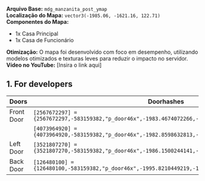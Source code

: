 **Arquivo Base:** `mdg_manzanita_post_ymap`  
**Localização do Mapa:** `vector3(-1985.06, -1621.16, 122.71)`  
**Componentes do Mapa:**  
- 1x Casa Principal  
- 1x Casa de Funcionário  

**Otimização:** O mapa foi desenvolvido com foco em desempenho, utilizando modelos otimizados e texturas leves para reduzir o impacto no servidor.  
**Vídeo no YouTube:** [Insira o link aqui]  

## 1. For developers
| Doors                     | Doorhashes
|---------------------------|----------------------------------------------------------------------------------|
| Front Door                | `[2567672297] = {2567672297,-583159382,"p_door46x",-1983.4674072266,-1619.3206787109,117.15734863281}`
|                           | `[4073964920] = {4073964920,-583159382,"p_door46x",-1982.8598632813,-1621.4306640625,117.15734863281}`
| Left Door                 | `[3521807270] = {3521807270,-583159382,"p_door46x",-1986.1500244141,-1630.3759765625,117.16780090332}`
| Back Door                 | `[126480100] = {126480100,-583159382,"p_door46x",-1995.8210449219,-1616.8699951172,117.44277954102}`